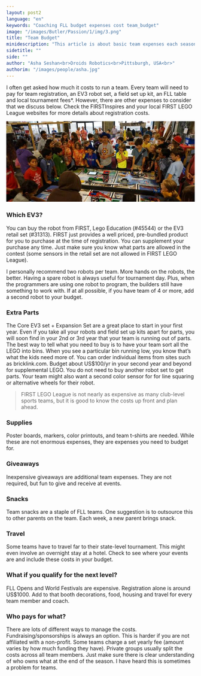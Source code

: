 ```yaml
---
layout: post2
language: "en"
keywords: "Coaching FLL budget expenses cost team_budget"
image: "/images/Butler/Passion/1/img/3.png"
title: "Team Budget"
minidescription: "This article is about basic team expenses each season"
sidetitle: ""
side: ""
author: "Asha Seshan<br>Droids Robotics<br>Pittsburgh, USA<br>"
authorim: "/images/people/asha.jpg"
---
```


I often  get asked how much it costs to run a team. Every team will need to pay for team registration, an EV3 robot set, a field set up kit, an FLL table and local tournament fees*. However, there are other expenses to consider that we discuss below. Check the FIRSTInspires and your local FIRST LEGO League websites for more details about registration costs.

![](/images/coachcorner/Droids2.jpg)

### Which EV3?

You can buy the robot from FIRST, Lego Education (#45544) or the EV3 retail set (#31313).  FIRST just provides a well priced, pre-bundled product for you to purchase at the time of registration. You can supplement your purchase any time. Just make sure you know what parts are allowed in the contest (some sensors in the retail set are not allowed in FIRST LEGO League).

I personally recommend two robots per team.  More hands on the robots, the better. Having a spare robot is always useful for tournament day.  Plus, when the programmers are using one robot to program, the builders still have something to work with.  If at all possible, if you have team of 4 or more, add a second robot to your budget.

### Extra Parts

The Core EV3 set + Expansion Set are a great place to start in your first year.  Even if you take all your robots and field set up kits apart for parts, you will soon find in your 2nd or 3rd year that your team is running out of parts. The best way to tell what you need to buy is to have your team sort all the LEGO into bins.  When you see a particular bin running low, you know that’s what the kids need more of. You can order individual items from sites such as bricklink.com. Budget about US$100/yr in your second year and beyond for supplemental LEGO. You do not need to buy another robot set to get parts. Your team might also want a second color sensor for for line squaring or alternative wheels for their robot.

> FIRST LEGO League is not nearly as expensive as many club-level sports teams, but it is good to know the costs up front and plan ahead.

### Supplies

Poster boards, markers, color printouts, and team t-shirts are needed.  While these are not enormous expenses, they are expenses you need to budget for. 


### Giveaways

Inexpensive giveaways are additional team expenses. They are not required, but fun to give and receive at events.

### Snacks

Team snacks are a staple of FLL teams. One suggestion is to outsource this to other parents on the team.  Each week, a new parent brings snack. 


### Travel

Some teams have to travel far to their state-level tournament. This might even involve an overnight stay at a hotel.  Check to see where your events are and include these costs in your budget.


### What if you qualify for the next level?

FLL Opens and World Festivals are expensive.  Registration alone is around US$1000.  Add to that booth decorations, food, housing and travel for every team member and coach.


### Who pays for what?

There are lots of different ways to manage the costs.  Fundraising/sponsorships is always an option. This is harder if you are not affiliated with a non-profit.  Some teams charge a set yearly fee (amount varies by how much funding they have). Private groups usually split the costs across all team members.  Just make sure there is clear understanding of who owns what at the end of the season. I have heard this is sometimes a problem for teams.


